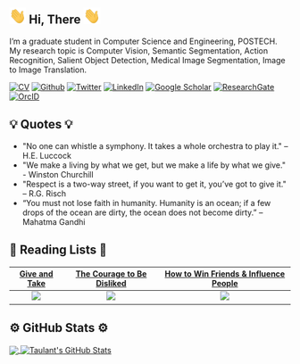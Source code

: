 

## <img src="https://raw.githubusercontent.com/ABSphreak/ABSphreak/master/gifs/Hi.gif" width="30px"> Hi, There <img src="https://raw.githubusercontent.com/ABSphreak/ABSphreak/master/gifs/Hi.gif" width="30px"> 

I’m a graduate student in Computer Science and Engineering, POSTECH. My research topic is Computer Vision, Semantic Segmentation, Action
Recognition, Salient Object Detection, Medical Image Segmentation, Image to Image Translation.

<p><a href="https://drive.google.com/file/d/1x6GRmr3QZASHyMnTDvz0GTD_W9krzzbi/view?usp=sharing" target="_blank"><img alt="CV" src="https://img.shields.io/badge/CV-<>?style=for-the-badge&color=9cf" /></a> <a href="https://github.com/plemeri" target="_blank"><img alt="Github" src="https://img.shields.io/badge/GitHub-%2312100E.svg?&style=for-the-badge&logo=Github&logoColor=white" /></a> <a href="https://twitter.com/plemeri_kim" target="_blank"><img alt="Twitter" src="https://img.shields.io/badge/twitter-%231DA1F2.svg?&style=for-the-badge&logo=twitter&logoColor=white" /></a> <a href="https://www.linkedin.com/in/taehun-kim-808b08158/" target="_blank"><img alt="LinkedIn" src="https://img.shields.io/badge/linkedin-%230077B5.svg?&style=for-the-badge&logo=linkedin&logoColor=white" /></a> <a href="https://scholar.google.co.kr/citations?user=f12-9yQAAAAJ&hl=en" target="_blank"><img alt="Google Scholar" src="https://img.shields.io/static/v1?style=for-the-badge&message=Google+Scholar&color=4285F4&logo=Google+Scholar&logoColor=FFFFFF&label=" /></a> <a href="https://www.researchgate.net/profile/Taehun-Kim-20" target="_blank"><img alt="ResearchGate" src="https://img.shields.io/static/v1?style=for-the-badge&message=ResearchGate&color=222222&logo=ResearchGate&logoColor=00CCBB&label=" /></a> <a href="https://orcid.org/my-orcid?orcid=0000-0001-9322-9741" target="_blank"><img alt="OrcID" src="https://img.shields.io/static/v1?style=for-the-badge&message=ORCID&color=222222&logo=ORCID&logoColor=A6CE39&label=" /></a>
  
## :bulb: Quotes :bulb:

* "No one can whistle a symphony. It takes a whole orchestra to play it." – H.E. Luccock
* "We make a living by what we get, but we make a life by what we give." - Winston Churchill
* "Respect is a two-way street, if you want to get it, you’ve got to give it." – R.G. Risch
* “You must not lose faith in humanity. Humanity is an ocean; if a few drops of the ocean are dirty, the ocean does not become dirty.” – Mahatma Gandhi

## :closed_book: Reading Lists :closed_book:

[Give and Take](https://www.amazon.com/Give-Take-Helping-Others-Success/dp/0143124986) | [The Courage to Be Disliked](https://www.amazon.com/Courage-Be-Disliked-Phenomenon-Happiness/dp/1501197274) | [How to Win Friends & Influence People](https://www.amazon.com/How-Win-Friends-Influence-People/dp/0671027034)
|:-:|:-:|:-:
<img src="https://d1b14unh5d6w7g.cloudfront.net/0143124986.01.S001.LXXXXXXX.jpg?Expires=1667619961&Signature=FYxC8NzE1wxQcZKTGN3Fatm6bg-fp1MC5qpYY9vFjpqPc5-s0kPmrAzq~C7aeQfGPT-VsTRz453q7tJiWVWAh8AwZ9r0CF5OPwDYWnDzf77zehXTgzU0JMf9YozsCMvl5qY9GwRD4726k84mlT8nsQw50PbGd8DEuuNkBrWn8x4_&Key-Pair-Id=APKAIUO27P366FGALUMQ" width=200px/> | <img src="https://m.media-amazon.com/images/I/41xzLNSJ94L._SX327_BO1,204,203,200_.jpg" width=200px/> | <img src="https://m.media-amazon.com/images/I/41a7lmk2h1L._SX320_BO1,204,203,200_.jpg" width=200px />

## ⚙️ GitHub Stats ⚙️

<a href="https://github.com/taulantxhakli/taulantxhakli">
  <img align="center" src="https://github-readme-stats.vercel.app/api/top-langs/?username=plemeri&hide=java,html,tex&title_color=ffffff&text_color=c9cacc&icon_color=blueviolet&bg_color=1d1f21&langs_count=3" />
</a>
<a href="https://github.com/taulantxhakli/taulantxhakli">
  <img align="center" src="https://github-readme-stats.vercel.app/api?username=plemeri&show_icons=true&line_height=27&count_private=true&title_color=ffffff&text_color=c9cacc&icon_color=blueviolet&bg_color=1d1f21" alt="Taulant's GitHub Stats" />
</a>
